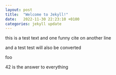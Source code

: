 ```yaml
---
layout: post
title:  "Welcome to Jekyll!"
date:   2022-11-30 22:23:10 +0100
categories: jekyll update
---
```


this is a test text and one funny cite on another line 

and a test test will also be converted

foo

42 is the answer to everything
